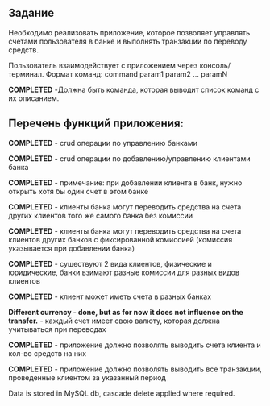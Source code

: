 ## Задание
Необходимо реализовать приложение, которое позволяет управлять счетами пользователя в банке и выполнять транзакции по переводу средств.

Пользователь взаимодействует с приложением через консоль/терминал.
Формат команд: command param1 param2 ... paramN

**COMPLETED** -Должна быть команда, которая выводит список команд с их описанием.

## Перечень функций приложения:
**COMPLETED** - crud операции по управлению банками

**COMPLETED** - crud операции по добавлению/управлению клиентами банка

**COMPLETED** - примечание: при добавлении клиента в банк, нужно открыть хотя бы один счет в этом банке

**COMPLETED** - клиенты банка могут переводить средства на счета других клиентов того же самого банка без комиссии

**COMPLETED** - клиенты банка могут переводить средства на счета клиентов других банков с фиксированной комиссией (комиссия указывается при добавлении банка)

**COMPLETED** - существуют 2 вида клиентов, физические и юридические, банки взимают разные комиссии для разных видов клиентов

**COMPLETED** - клиент может иметь счета в разных банках

**Different currency - done, but as for now it does not influence on the transfer.** - каждый счет имеет свою валюту, которая должна учитываться при переводах

**COMPLETED** - приложение должно позволять выводить счета клиента и кол-во средств на них

**COMPLETED** - приложение должно позволять выводить все транзакции, проведенные клиентом за указанный период

Data is stored in MySQL db, cascade delete applied where required.
